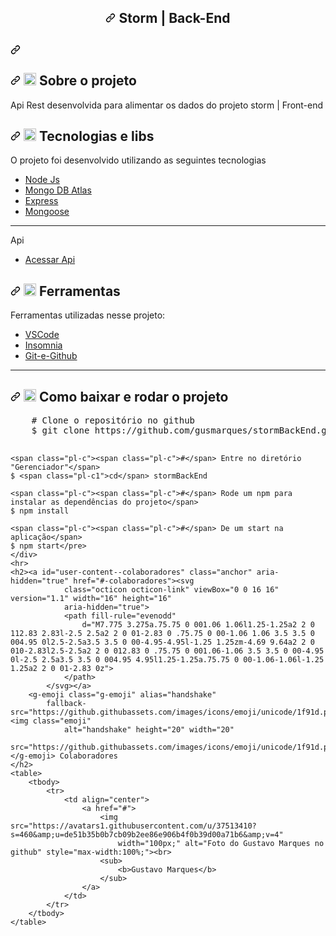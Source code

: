 <article class="markdown-body entry-content container-lg" itemprop="text">
    <h1 align="center"><a id="user-content-----storm--back-end" class="anchor" aria-hidden="true"
            href="#----storm--back-end"><svg class="octicon octicon-link" viewBox="0 0 16 16" version="1.1" width="16"
                height="16" aria-hidden="true">
                <path fill-rule="evenodd"
                    d="M7.775 3.275a.75.75 0 001.06 1.06l1.25-1.25a2 2 0 112.83 2.83l-2.5 2.5a2 2 0 01-2.83 0 .75.75 0 00-1.06 1.06 3.5 3.5 0 004.95 0l2.5-2.5a3.5 3.5 0 00-4.95-4.95l-1.25 1.25zm-4.69 9.64a2 2 0 010-2.83l2.5-2.5a2 2 0 012.83 0 .75.75 0 001.06-1.06 3.5 3.5 0 00-4.95 0l-2.5 2.5a3.5 3.5 0 004.95 4.95l1.25-1.25a.75.75 0 00-1.06-1.06l-1.25 1.25a2 2 0 01-2.83 0z">
                </path>
            </svg></a>
        Storm | Back-End
    </h1>
    <h1><a id="" class="anchor" aria-hidden="true" href="#"><svg class="octicon octicon-link" viewBox="0 0 16 16"
                version="1.1" width="16" height="16" aria-hidden="true">
                <path fill-rule="evenodd"
                    d="M7.775 3.275a.75.75 0 001.06 1.06l1.25-1.25a2 2 0 112.83 2.83l-2.5 2.5a2 2 0 01-2.83 0 .75.75 0 00-1.06 1.06 3.5 3.5 0 004.95 0l2.5-2.5a3.5 3.5 0 00-4.95-4.95l-1.25 1.25zm-4.69 9.64a2 2 0 010-2.83l2.5-2.5a2 2 0 012.83 0 .75.75 0 001.06-1.06 3.5 3.5 0 00-4.95 0l-2.5 2.5a3.5 3.5 0 004.95 4.95l1.25-1.25a.75.75 0 00-1.06-1.06l-1.25 1.25a2 2 0 01-2.83 0z">
                </path>
            </svg></a>
    </h1>
    <h2><a id="user-content-️-sobre-o-projeto" class="anchor" aria-hidden="true" href="#️-sobre-o-projeto"><svg
                class="octicon octicon-link" viewBox="0 0 16 16" version="1.1" width="16" height="16"
                aria-hidden="true">
                <path fill-rule="evenodd"
                    d="M7.775 3.275a.75.75 0 001.06 1.06l1.25-1.25a2 2 0 112.83 2.83l-2.5 2.5a2 2 0 01-2.83 0 .75.75 0 00-1.06 1.06 3.5 3.5 0 004.95 0l2.5-2.5a3.5 3.5 0 00-4.95-4.95l-1.25 1.25zm-4.69 9.64a2 2 0 010-2.83l2.5-2.5a2 2 0 012.83 0 .75.75 0 001.06-1.06 3.5 3.5 0 00-4.95 0l-2.5 2.5a3.5 3.5 0 004.95 4.95l1.25-1.25a.75.75 0 00-1.06-1.06l-1.25 1.25a2 2 0 01-2.83 0z">
                </path>
            </svg></a>
        <g-emoji class="g-emoji" alias="speech_balloon"
            fallback-src="https://github.githubassets.com/images/icons/emoji/unicode/1f4ac.png"><img class="emoji"
                alt="speech_balloon" height="20" width="20"
                src="https://github.githubassets.com/images/icons/emoji/unicode/1f4ac.png"></g-emoji> Sobre o projeto
    </h2>
    <p>Api Rest desenvolvida para alimentar os dados do projeto storm | Front-end</p>
    <h2><a id="user-content--tecnologias-e-libs" class="anchor" aria-hidden="true" href="#-tecnologias-e-libs"><svg
                class="octicon octicon-link" viewBox="0 0 16 16" version="1.1" width="16" height="16"
                aria-hidden="true">
                <path fill-rule="evenodd"
                    d="M7.775 3.275a.75.75 0 001.06 1.06l1.25-1.25a2 2 0 112.83 2.83l-2.5 2.5a2 2 0 01-2.83 0 .75.75 0 00-1.06 1.06 3.5 3.5 0 004.95 0l2.5-2.5a3.5 3.5 0 00-4.95-4.95l-1.25 1.25zm-4.69 9.64a2 2 0 010-2.83l2.5-2.5a2 2 0 012.83 0 .75.75 0 001.06-1.06 3.5 3.5 0 00-4.95 0l-2.5 2.5a3.5 3.5 0 004.95 4.95l1.25-1.25a.75.75 0 00-1.06-1.06l-1.25 1.25a2 2 0 01-2.83 0z">
                </path>
            </svg></a>
        <g-emoji class="g-emoji" alias="rocket"
            fallback-src="https://github.githubassets.com/images/icons/emoji/unicode/1f680.png"><img class="emoji"
                alt="rocket" height="20" width="20"
                src="https://github.githubassets.com/images/icons/emoji/unicode/1f680.png"></g-emoji> Tecnologias e libs
    </h2>
    <p>O projeto foi desenvolvido utilizando as seguintes tecnologias</p>
    <ul>
        <li><a href="https://nodejs.org/en/" rel="nofollow">Node Js</a></li>
        <li><a href="https://www.mongodb.com/cloud/atlas" rel="nofollow">Mongo DB Atlas</a></li>
        <li><a href="https://expressjs.com/pt-br/" rel="nofollow">Express</a></li>
        <li><a href="https://mongoosejs.com/" rel="nofollow">Mongoose</a></li>
    </ul>
    <hr>
    <p>Api</p>  
     <ul>
         <li> <a href="https://stormbackend.herokuapp.com/users">Acessar Api</a></li>
    </ul>    
    <h2><a id="user-content-️-ferramentas" class="anchor" aria-hidden="true" href="#️-ferramentas"><svg
                class="octicon octicon-link" viewBox="0 0 16 16" version="1.1" width="16" height="16"
                aria-hidden="true">
                <path fill-rule="evenodd"
                    d="M7.775 3.275a.75.75 0 001.06 1.06l1.25-1.25a2 2 0 112.83 2.83l-2.5 2.5a2 2 0 01-2.83 0 .75.75 0 00-1.06 1.06 3.5 3.5 0 004.95 0l2.5-2.5a3.5 3.5 0 00-4.95-4.95l-1.25 1.25zm-4.69 9.64a2 2 0 010-2.83l2.5-2.5a2 2 0 012.83 0 .75.75 0 001.06-1.06 3.5 3.5 0 00-4.95 0l-2.5 2.5a3.5 3.5 0 004.95 4.95l1.25-1.25a.75.75 0 00-1.06-1.06l-1.25 1.25a2 2 0 01-2.83 0z">
                </path>
            </svg></a>
        <g-emoji class="g-emoji" alias="wrench"
            fallback-src="https://github.githubassets.com/images/icons/emoji/unicode/1f527.png"><img class="emoji"
                alt="wrench" height="20" width="20"
                src="https://github.githubassets.com/images/icons/emoji/unicode/1f527.png"></g-emoji> Ferramentas
    </h2>
    <p>Ferramentas utilizadas nesse projeto:</p>
    <ul>
        <li><a href="https://code.visualstudio.com/" rel="nofollow">VSCode</a></li>
        <li><a href="https://insomnia.rest/download/" rel="nofollow">Insomnia</a></li>
        <li><a href="https://github.com/">Git-e-Github</a></li>
    </ul>
    <hr>
    <h2><a id="user-content--como-baixar-e-rodar-o-projeto" class="anchor" aria-hidden="true"
            href="#-como-baixar-e-rodar-o-projeto"><svg class="octicon octicon-link" viewBox="0 0 16 16" version="1.1"
                width="16" height="16" aria-hidden="true">
                <path fill-rule="evenodd"
                    d="M7.775 3.275a.75.75 0 001.06 1.06l1.25-1.25a2 2 0 112.83 2.83l-2.5 2.5a2 2 0 01-2.83 0 .75.75 0 00-1.06 1.06 3.5 3.5 0 004.95 0l2.5-2.5a3.5 3.5 0 00-4.95-4.95l-1.25 1.25zm-4.69 9.64a2 2 0 010-2.83l2.5-2.5a2 2 0 012.83 0 .75.75 0 001.06-1.06 3.5 3.5 0 00-4.95 0l-2.5 2.5a3.5 3.5 0 004.95 4.95l1.25-1.25a.75.75 0 00-1.06-1.06l-1.25 1.25a2 2 0 01-2.83 0z">
                </path>
            </svg></a>
        <g-emoji class="g-emoji" alias="card_index_dividers"
            fallback-src="https://github.githubassets.com/images/icons/emoji/unicode/1f5c2.png"><img class="emoji"
                alt="card_index_dividers" height="20" width="20"
                src="https://github.githubassets.com/images/icons/emoji/unicode/1f5c2.png"></g-emoji> Como baixar e
        rodar o projeto
    </h2>
    <div class="highlight highlight-source-shell">
        <pre>    <span class="pl-c"><span class="pl-c">#</span> Clone o repositório no github</span>
    $ git clone https://github.com/gusmarques/stormBackEnd.git
    
    <span class="pl-c"><span class="pl-c">#</span> Entre no diretório "Gerenciador"</span>
    $ <span class="pl-c1">cd</span> stormBackEnd
    
    <span class="pl-c"><span class="pl-c">#</span> Rode um npm para instalar as dependências do projeto</span>
    $ npm install

    <span class="pl-c"><span class="pl-c">#</span> De um start na aplicação</span>
    $ npm start</pre>
    </div>
    <hr>
    <h2><a id="user-content--colaboradores" class="anchor" aria-hidden="true" href="#-colaboradores"><svg
                class="octicon octicon-link" viewBox="0 0 16 16" version="1.1" width="16" height="16"
                aria-hidden="true">
                <path fill-rule="evenodd"
                    d="M7.775 3.275a.75.75 0 001.06 1.06l1.25-1.25a2 2 0 112.83 2.83l-2.5 2.5a2 2 0 01-2.83 0 .75.75 0 00-1.06 1.06 3.5 3.5 0 004.95 0l2.5-2.5a3.5 3.5 0 00-4.95-4.95l-1.25 1.25zm-4.69 9.64a2 2 0 010-2.83l2.5-2.5a2 2 0 012.83 0 .75.75 0 001.06-1.06 3.5 3.5 0 00-4.95 0l-2.5 2.5a3.5 3.5 0 004.95 4.95l1.25-1.25a.75.75 0 00-1.06-1.06l-1.25 1.25a2 2 0 01-2.83 0z">
                </path>
            </svg></a>
        <g-emoji class="g-emoji" alias="handshake"
            fallback-src="https://github.githubassets.com/images/icons/emoji/unicode/1f91d.png"><img class="emoji"
                alt="handshake" height="20" width="20"
                src="https://github.githubassets.com/images/icons/emoji/unicode/1f91d.png"></g-emoji> Colaboradores
    </h2>
    <table>
        <tbody>
            <tr>
                <td align="center">
                    <a href="#">
                        <img src="https://avatars1.githubusercontent.com/u/37513410?s=460&amp;u=de51b35b0b7cb09b2ee86e906b4f0b39d00a71b6&amp;v=4"
                            width="100px;" alt="Foto do Gustavo Marques no github" style="max-width:100%;"><br>
                        <sub>
                            <b>Gustavo Marques</b>
                        </sub>
                    </a>
                </td>
            </tr>
        </tbody>
    </table>
</article>

